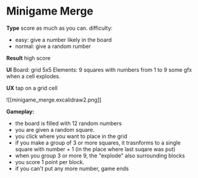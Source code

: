 # Minigame Merge

**Type**
score as much as you can.
difficulty: 
- easy: give a number likely in the board
- normal: give a random rumber

**Result**
high score

**UI**
Board: grid 5x5
Elements: 9 squares with numbers from 1 to 9
some gfx when a cell explodes.

**UX**
tap on a grid cell

![[minigame_merge.excalidraw2.png]]

**Gameplay:**
- the board is filled with 12 random numbers
- you are given a random square.
- you click where you want to place in the grid
- if you make a group of 3 or more squares, it trasnforms to a single square with number + 1 (in the place where last suqare was put)
- when you group 3 or more 9, the "explode" also surrounding blocks
- you score 1 point per block.
- if you can't put any more number, game ends

